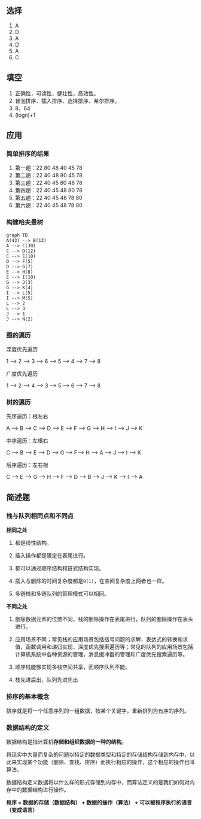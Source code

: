 ## 选择

1. A
2. D
3. A
4. D
5. A
6. C

## 填空

1. 正确性，可读性，健壮性，高效性。
2. 冒泡排序、插入排序、选择排序、希尔排序。
3. 8，64
4. (logn)+1

## 应用

### 简单排序的结果

1. 第一趟：22 80 48 40 45 78
2. 第二趟：22 40 48 80 45 78
3. 第三趟：22 40 45 80 48 78
4. 第四趟：22 40 45 48 80 78
5. 第五趟：22 40 45 48 78 80
6. 第六趟：22 40 45 48 78 80

### 构建哈夫曼树

```mermaid
graph TD
A(43) --> B(13)
A --> C(30)
C --> D(12)
C --> E(18)
D --> F(5)
D --> G(7)
E --> H(8)
E --> I(10)
G --> J(3)
G --> K(4)
I --> L(5)
I --> M(5)
L --> 2
L --> 3
J --> 1
J --> N(2)
```

### 图的遍历

深度优先遍历

1 ——> 2 ——> 3 ——> 6 ——> 5 ——> 4 ——> 7 ——> 8

广度优先遍历

1 ——> 2 ——> 4 ——> 3 ——> 5 ——> 6 ——> 7 ——> 8

### 树的遍历

先序遍历：根左右

A ——> B ——> C ——> D ——> E ——> F ——> G ——> H ——> I ——> J ——> K

中序遍历：左根右

C ——> B ——> E ——> D ——> G ——> F——> H ——> A ——> J ——> I ——> K

后序遍历：左右根

C ——> E ——> G ——> H ——> F ——> D ——> B ——> J ——> K ——> I ——> A

## 简述题

### 栈与队列相同点和不同点

**相同之处**

1. 都是线性结构。

2. 插入操作都是限定在表尾进行。

3. 都可以通过顺序结构和链式结构实现。

4. 插入与删除的时间复杂度都是`O(1)`，在空间复杂度上两者也一样。

5. 多链栈和多链队列的管理模式可以相同。


**不同之处**

1. 删除数据元素的位置不同，栈的删除操作在表尾进行，队列的删除操作在表头进行。

2. 应用场景不同；常见栈的应用场景包括括号问题的求解，表达式的转换和求值，函数调用和递归实现，深度优先搜索遍历等；常见的队列的应用场景包括计算机系统中各种资源的管理，消息缓冲器的管理和广度优先搜索遍历等。

3. 顺序栈能够实现多栈空间共享，而顺序队列不能。

4. 栈先进后出，队列先进先出
   

### 排序的基本概念

排序就是将一个任意序列的一组数据，按某个关键字，重新排列为有序的序列。

### 数据结构的定义

数据结构是指计算机**存储和组织数据的一种的结构**。

将现实中大量而复杂的问题以特定的数据类型和特定的存储结构存储到内存中，以此来实现某个功能（删除、查找、排序）而执行相应的操作，这个相应的操作也叫算法。

数据结构定义数据将以什么样的形式存储到内存中，而算法定义的是我们如何对内存中的数据结构进行操作。

**程序 = 数据的存储（数据结构） + 数据的操作（算法） + 可以被程序执行的语言（变成语言）**